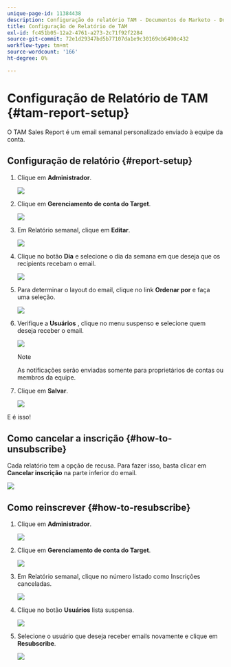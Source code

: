 ```yaml
---
unique-page-id: 11384438
description: Configuração do relatório TAM - Documentos do Marketo - Documentação do produto
title: Configuração de Relatório de TAM
exl-id: fc451b05-12a2-4761-a273-2c71f92f2284
source-git-commit: 72e1d29347bd5b77107da1e9c30169cb6490c432
workflow-type: tm+mt
source-wordcount: '166'
ht-degree: 0%

---
```


# Configuração de Relatório de TAM {#tam-report-setup}

O TAM Sales Report é um email semanal personalizado enviado à equipe da conta.

## Configuração de relatório {#report-setup}

1. Clique em **Administrador**.

   ![](assets/one-3.png)

1. Clique em **Gerenciamento de conta do Target**.

   ![](assets/tam-report-setup-2.png)

1. Em Relatório semanal, clique em **Editar**.

   ![](assets/three-3.png)

1. Clique no botão **Dia** e selecione o dia da semana em que deseja que os recipients recebam o email.

   ![](assets/four-4.png)

1. Para determinar o layout do email, clique no link **Ordenar por** e faça uma seleção.

   ![](assets/five-3.png)

1. Verifique a **Usuários** , clique no menu suspenso e selecione quem deseja receber o email.

   ![](assets/six-2.png)

   >[!NOTE]
   >
   >As notificações serão enviadas somente para proprietários de contas ou membros da equipe.

1. Clique em **Salvar**.

   ![](assets/seven-2.png)

E é isso!

## Como cancelar a inscrição {#how-to-unsubscribe}

Cada relatório tem a opção de recusa. Para fazer isso, basta clicar em **Cancelar inscrição** na parte inferior do email.

![](assets/eight-1.png)

## Como reinscrever {#how-to-resubscribe}

1. Clique em **Administrador**.

   ![](assets/one-3.png)

1. Clique em **Gerenciamento de conta do Target**.

   ![](assets/tam-report-setup-10.png)

1. Em Relatório semanal, clique no número listado como Inscrições canceladas.

   ![](assets/nine.png)

1. Clique no botão **Usuários** lista suspensa.

   ![](assets/ten.png)

1. Selecione o usuário que deseja receber emails novamente e clique em **Resubscribe**.

   ![](assets/eleven.png)
